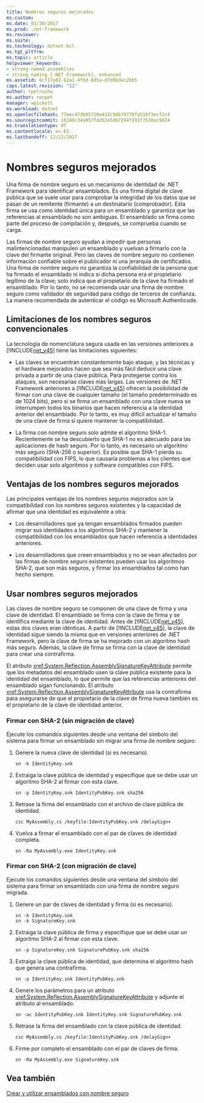 ```yaml
---
title: Nombres seguros mejorados
ms.custom: 
ms.date: 03/30/2017
ms.prod: .net-framework
ms.reviewer: 
ms.suite: 
ms.technology: dotnet-bcl
ms.tgt_pltfrm: 
ms.topic: article
helpviewer_keywords:
- strong-named assemblies
- strong naming [.NET Framework], enhanced
ms.assetid: 6cf17a82-62a1-4f6d-8d5a-d7d06dec2bb5
caps.latest.revision: "11"
author: rpetrusha
ms.author: ronpet
manager: wpickett
ms.workload: dotnet
ms.openlocfilehash: 77eec473b95720e432c94b79778fa518f3ecf1c4
ms.sourcegitcommit: 16186c34a957fdd52e5db7294f291f7530ac9d24
ms.translationtype: HT
ms.contentlocale: es-ES
ms.lasthandoff: 12/22/2017
---
```

# <a name="enhanced-strong-naming"></a>Nombres seguros mejorados
Una firma de nombre seguro es un mecanismo de identidad de .NET Framework para identificar ensamblados. Es una firma digital de clave pública que se suele usar para comprobar la integridad de los datos que se pasan de un remitente (firmante) a un destinatario (comprobador). Esta firma se usa como identidad única para un ensamblado y garantiza que las referencias al ensamblado no son ambiguas. El ensamblado se firma como parte del proceso de compilación y, después, se comprueba cuando se carga.  
  
 Las firmas de nombre seguro ayudan a impedir que personas malintencionadas manipulen un ensamblado y vuelvan a firmarlo con la clave del firmante original. Pero las claves de nombre seguro no contienen información confiable sobre el publicador ni una jerarquía de certificados. Una firma de nombre seguro no garantiza la confiabilidad de la persona que ha firmado el ensamblado ni indica si dicha persona era el propietario legítimo de la clave; solo indica que el propietario de la clave ha firmado el ensamblado. Por lo tanto, no se recomienda usar una firma de nombre seguro como validador de seguridad para código de terceros de confianza. La manera recomendada de autenticar el código es Microsoft Authenticode.  
  
## <a name="limitations-of-conventional-strong-names"></a>Limitaciones de los nombres seguros convencionales  
 La tecnología de nomenclatura segura usada en las versiones anteriores a [!INCLUDE[net_v45](../../../includes/net-v45-md.md)] tiene las limitaciones siguientes:  
  
-   Las claves se encuentran constantemente bajo ataque, y las técnicas y el hardware mejorados hacen que sea más fácil deducir una clave privada a partir de una clave pública. Para protegerse contra los ataques, son necesarias claves más largas. Las versiones de .NET Framework anteriores a [!INCLUDE[net_v45](../../../includes/net-v45-md.md)] ofrecen la posibilidad de firmar con una clave de cualquier tamaño (el tamaño predeterminado es de 1024 bits), pero si se firma un ensamblado con una clave nueva se interrumpen todos los binarios que hacen referencia a la identidad anterior del ensamblado. Por lo tanto, es muy difícil actualizar el tamaño de una clave de firma si quiere mantener la compatibilidad.  
  
-   La firma con nombre seguro solo admite el algoritmo SHA-1. Recientemente se ha descubierto que SHA-1 no es adecuado para las aplicaciones de hash seguro. Por lo tanto, es necesario un algoritmo más seguro (SHA-256 o superior). Es posible que SHA-1 pierda su compatibilidad con FIPS, lo que causaría problemas a los clientes que deciden usar solo algoritmos y software compatibles con FIPS.  
  
## <a name="advantages-of-enhanced-strong-names"></a>Ventajas de los nombres seguros mejorados  
 Las principales ventajas de los nombres seguros mejorados son la compatibilidad con los nombres seguros existentes y la capacidad de afirmar que una identidad es equivalente a otra:  
  
-   Los desarrolladores que ya tengan ensamblados firmados pueden migrar sus identidades a los algoritmos SHA-2 y mantener la compatibilidad con los ensamblados que hacen referencia a identidades anteriores.  
  
-   Los desarrolladores que creen ensamblados y no se vean afectados por las firmas de nombre seguro existentes pueden usar los algoritmos SHA-2, que son más seguros, y firmar los ensamblados tal como han hecho siempre.  
  
## <a name="using-enhanced-strong-names"></a>Usar nombres seguros mejorados  
 Las claves de nombre seguro se componen de una clave de firma y una clave de identidad. El ensamblado se firma con la clave de firma y se identifica mediante la clave de identidad. Antes de [!INCLUDE[net_v45](../../../includes/net-v45-md.md)], estas dos claves eran idénticas. A partir de [!INCLUDE[net_v45](../../../includes/net-v45-md.md)], la clave de identidad sigue siendo la misma que en versiones anteriores de .NET Framework, pero la clave de firma se ha mejorado con un algoritmo hash más seguro. Además, la clave de firma se firma con la clave de identidad para crear una contrafirma.  
  
 El atributo <xref:System.Reflection.AssemblySignatureKeyAttribute> permite que los metadatos del ensamblado usen la clave pública existente para la identidad del ensamblado, lo que permite que las referencias anteriores del ensamblado sigan funcionando.  El atributo <xref:System.Reflection.AssemblySignatureKeyAttribute> usa la contrafirma para asegurarse de que el propietario de la clave de firma nueva también es el propietario de la clave de identidad anterior.  
  
### <a name="signing-with-sha-2-without-key-migration"></a>Firmar con SHA-2 (sin migración de clave)  
 Ejecute los comandos siguientes desde una ventana del símbolo del sistema para firmar un ensamblado sin migrar una firma de nombre seguro:  
  
1.  Genere la nueva clave de identidad (si es necesario).  
  
    ```  
    sn -k IdentityKey.snk  
    ```  
  
2.  Extraiga la clave pública de identidad y especifique que se debe usar un algoritmo SHA-2 al firmar con esta clave.  
  
    ```  
    sn -p IdentityKey.snk IdentityPubKey.snk sha256  
    ```  
  
3.  Retrase la firma del ensamblado con el archivo de clave pública de identidad.  
  
    ```  
    csc MyAssembly.cs /keyfile:IdentityPubKey.snk /delaySign+  
    ```  
  
4.  Vuelva a firmar el ensamblado con el par de claves de identidad completa.  
  
    ```  
    sn -Ra MyAssembly.exe IdentityKey.snk  
    ```  
  
### <a name="signing-with-sha-2-with-key-migration"></a>Firmar con SHA-2 (con migración de clave)  
 Ejecute los comandos siguientes desde una ventana del símbolo del sistema para firmar un ensamblado con una firma de nombre seguro migrada.  
  
1.  Genere un par de claves de identidad y firma (si es necesario).  
  
    ```  
    sn -k IdentityKey.snk  
    sn -k SignatureKey.snk  
    ```  
  
2.  Extraiga la clave pública de firma y especifique que se debe usar un algoritmo SHA-2 al firmar con esta clave.  
  
    ```  
    sn -p SignatureKey.snk SignaturePubKey.snk sha256  
    ```  
  
3.  Extraiga la clave pública de identidad, que determina el algoritmo hash que genera una contrafirma.  
  
    ```  
    sn -p IdentityKey.snk IdentityPubKey.snk  
    ```  
  
4.  Genere los parámetros para un atributo <xref:System.Reflection.AssemblySignatureKeyAttribute> y adjunte el atributo al ensamblado.  
  
    ```  
    sn -ac IdentityPubKey.snk IdentityKey.snk SignaturePubKey.snk  
    ```  
  
5.  Retrase la firma del ensamblado con la clave pública de identidad.  
  
    ```  
    csc MyAssembly.cs /keyfile:IdentityPubKey.snk /delaySign+  
    ```  
  
6.  Firme por completo el ensamblado con el par de claves de firma.  
  
    ```  
    sn -Ra MyAssembly.exe SignatureKey.snk  
    ```  
  
## <a name="see-also"></a>Vea también  
 [Crear y utilizar ensamblados con nombre seguro](../../../docs/framework/app-domains/create-and-use-strong-named-assemblies.md)

